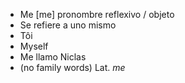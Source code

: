 - Me	[me]	pronombre reflexivo / objeto  
- Se refiere a uno mismo
- Tôi
- Myself
- Me llamo Niclas
- (no family words)	Lat. *me*